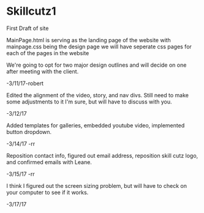 # Skillcutz1
First Draft of site


MainPage.html is serving as the landing page of the website with mainpage.css being the design page
  we will have seperate css pages for each of the pages in the website
  
We're going to opt for two major design outlines and will decide on one after meeting with the client. 

-3/11/17-robert

Edited the alignment of the video, story, and nav divs. Still need to make some adjustments to it I'm sure, but will have to discuss with you. 

-3/12/17

Added templates for galleries, embedded youtube video, implemented button dropdown.

-3/14/17 -rr

Reposition contact info, figured out email address, reposition skill cutz logo, and confirmed emails with Leane.

-3/15/17 -rr

I think I figured out the screen sizing problem, but will have to check on your computer to see if it works.

-3/17/17
